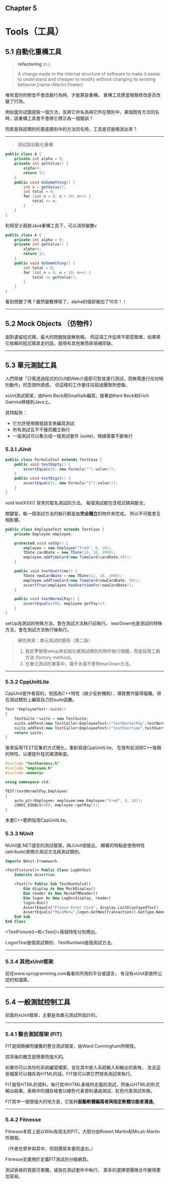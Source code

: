 ## Chapter 5
# Tools（工具）

## 5.1 自動化重構工具

>  **refactoring** (n.).
>
> A change made to the internal structure of software to make it easier to understand and cheaper to modify without changing its existing behavior.[name=Martin Fowler]

唯有當你的修改不會改變行為時，才能算是重構。
重構工具應當檢驗修改是否改變了行為。

例如當你試圖提取一個方法，並將它命名為與它所在類別中，某個既有方法同名時，該重構工具會不會將它標示為一個錯誤？

而若是與該類別的基底類別中的方法同名時，工具是否能檢測出來？

---

> 測試與自動化重構

```java
public class A {
    private int alpha = 0;
    private int getValue() {
        alpha++;
        return 12;
    }
    public void doSomething() {
        int v = getValue();
        int total = 0;
        for (int n = 0; n < 10; n++) {
            total += v;
        }
    }
}
```

利用至少兩款Java重構工具下，可以消除變數v

```java
public class A {
    private int alpha = 0;
    private int getValue() {
        alpha++;
        return 12;
    }
    public void doSomething() {
        int total = 0;
        for (int n = 0; n < 10; n++) {
            total += getValue();
        }
    }
}
```

看到問題了嗎？雖然變數移除了，alpha的值卻被加了10次！！

---

## 5.2 Mock Objects （仿物件）

面對遺留程式碼，最大的問題就是解依賴。
而這項工作從來不那麼簡單，如果將它依賴的程式碼拿走的話，就得有其他東西來填補空缺。

---

## 5.3 單元測試工具

人們常被「只需透過程式的GUI或Web介面即可對其進行測試，而無需進行任何特別動作」的念頭所誘惑。
但這樣的工作量往往超過團隊所想像。

xUnit測試框架，由Kent Beck用Smalltalk編寫。接著由Kent Beck和Erich Gamma移植到Java上。

其特點有：
- 它允許使用開發語言來編寫測試
- 所有測試互不干擾而獨立執行
- 一組測試可以集合成一個測試套件 (suite)，根據需要不斷執行

### 5.3.1 JUnit

```java
public class FormulaTest extends TestCase {
    public void testEmpty() {
        assertEquals(0, new Formula("").value());
    }
    public void testDigit() {
        assertEquals(1, new Formula("1").value());
    }
}
```

void testXXX() 常見的取名測試的方法。
每個測試都包含程式碼與斷言。

關鍵是，每一個測試方法的執行都是由**完全獨立**的物件來完成。
所以不可能會互相影響。

```java
public class EmployeeTest extends TestCase {
    private Employee employee;

    protected void setUp() {
        employee = new Employee("Fred", 0, 10);
        TDate cardDate = new TDate(10, 10, 2000);
        employee.addTimeCard(new TimeCard(cardDate,40));
    }

    public void testOvertime() {
        TDate newCardDate = new TDate(11, 10, 2000);
        employee.addTimeCard(new TimeCard(newCardDate, 50));
        assertTrue(employee.hasOvertimeFor(newCardDate));
    }

    public void testNormalPay() {
        assertEquals(400, employee.getPay());
    }
}
```

setUp為測試的特殊方法，會在測試方法執行前執行。
tearDown也是測試的特殊方法，會在測試方法執行後執行。

> 補充來源：單元測試的藝術（第二版）
>
> 1. 我並**不**使用setup來初始化被測試類別的物件執行個體，而是採用工廠方法 (factory method)。
> 2. 在單元測試的專案中，幾乎永遠不會有tearDown方法。

---

### 5.3.2 CppUnitLite

CppUnit是作者寫的，但因為C++特性（缺少反射機制），導致實作變得複雜。得在測試類別上編寫自己的suite函數。

```c++
Test *EmployeeTest::suite()
{
    TestSuite *suite = new TestSuite;
    suite.addTest(new TestCaller<EmployeeTest>("testNormalPay",testNormalPay));
    suite.addTest(new TestCaller<EmployeeTest>("testOvertime",testOvertime));
    return suite;
}
```

後來採用TEST巨集的方式簡化，重新寫成CppUnitLite。
在發布前消除C++後期的特性，以便提升程式碼清晰度。

```c++
#include "testharness.h"
#include "employee.h"
#include <memory>

using namespace std;

TEST(testNormalPay,Employee)
{
    auto_ptr<Employee> employee(new Employee("Fred", 0, 10));
    LONGS_EQUALS(400, employee->getPay());
}
```

本書C++範例採用CppUnitLite。

### 5.3.3 NUnit

NUnit是.NET語言的測試框架。與JUnit很接近。
顯著的特點是使用特性 (attribute)來標示測試方法與測試類別。

```vb
Imports NUnit.Framework

<TestFixture()> Public Class LogOnTest
    Inherits Assertion

    <Test()> Public Sub TestRunValid()
        Dim display As New MockDisplay()
        Dim reader As New MockATMReader()
        Dim logon As New LogOn(display, reader)
        logon.Run()
        AssertEquals("Please Enter Card", display.LastDisplayedText)
        AssertEquals("MainMenu",logon.GetNextTransaction().GetType.Name)
    End Sub
End Class
```

<TestFixture()>和<Test()>兩個特性分別標出。

LogonTest是個測試類別、TestRunValid是個測試方法。

---

### 5.3.4 其他xUnit框架

前往www.xprogramming.com看看你所用的平台或語言，
有沒有xUnit家族所公認的知識庫。

---

## 5.4 一般測試控制工具

前面的xUnit框架，主要是為單元測試所設計的。

---

### 5.4.1 整合測試框架 (FIT)

FIT是個簡練而優雅的整合測試框架，由Ward Cunningham所開發。

其背後的概念是簡單而強大的。

如果你可以為你的系統編寫檔案，並在其中嵌入系統輸入和輸出的表格，
並且這些檔案可以儲存為HTML的話，FIT就可以將它們視為測試來執行。

FIT接受HTML的資料，執行其中HTML表格所定義的測試，然後以HTML的形式輸出結果。表格中的儲存格會以綠色代表資料通過測試，紅色代表測試失敗。

FIT其中一個很強大的地方是，它能夠**鼓勵軟體編寫者與指定軟體功能者溝通**。

---

### 5.4.2 Fitnesse

Fitnesse本質上是以Wiki為宿主的FIT，大部分由Robert Martin和Micah Martin所開發。

（作者也曾參與其中，但因撰寫本書而退出。）

Fitnesse支援用於定義FIT測試的分級網頁。

測試表格的頁面可單獨，或放在測試套件中執行，
眾多的選擇使團隊合作變得更加容易。